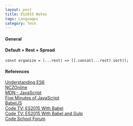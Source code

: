 ```yaml
---
layout: post
title: ES2015 Notes
tags: Languages
category: Tech
---
```

#### General ####


#### Default + Rest + Spread ####

~~~
const organize = (...rest) => [].concat(...rest).sort();
~~~


#### References ####

[Understanding ES6](https://leanpub.com/understandinges6)  
[NCZOnline](https://www.nczonline.net/)  
[MDN - JavaScript](https://developer.mozilla.org/en-US/docs/Web/JavaScript)  
[Five Minutes of JavaScript](https://fivejs.codeschool.com/)  
[BabelJS](http://babeljs.io/)  
[Code TV: ES2015 With Babel](https://www.codeschool.com/screencasts/es2015-with-babel)  
[Code TV: ES2015 With Babel and Gulp](https://www.codeschool.com/screencasts/es2015-with-babel-and-gulp)  
[Code School Forum](http://discuss.codeschool.io/)  
